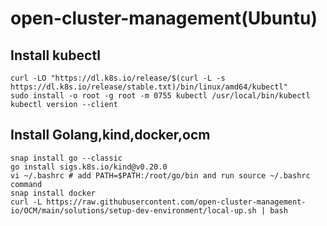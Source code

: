 # open-cluster-management(Ubuntu)
## Install kubectl
```
curl -LO "https://dl.k8s.io/release/$(curl -L -s https://dl.k8s.io/release/stable.txt)/bin/linux/amd64/kubectl"
sudo install -o root -g root -m 0755 kubectl /usr/local/bin/kubectl
kubectl version --client
```
## Install Golang,kind,docker,ocm
```
snap install go --classic
go install sigs.k8s.io/kind@v0.20.0
vi ~/.bashrc # add PATH=$PATH:/root/go/bin and run source ~/.bashrc command
snap install docker
curl -L https://raw.githubusercontent.com/open-cluster-management-io/OCM/main/solutions/setup-dev-environment/local-up.sh | bash
```
